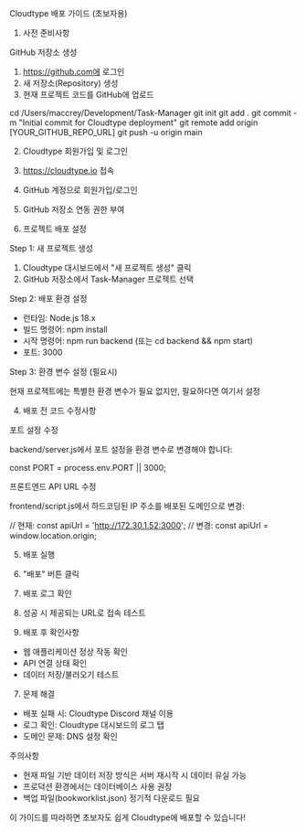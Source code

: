 Cloudtype 배포 가이드 (초보자용)

1. 사전 준비사항

GitHub 저장소 생성

1. https://github.com에 로그인
2. 새 저장소(Repository) 생성
3. 현재 프로젝트 코드를 GitHub에 업로드

cd /Users/maccrey/Development/Task-Manager
git init
git add .
git commit -m "Initial commit for Cloudtype deployment"
git remote add origin [YOUR_GITHUB_REPO_URL]
git push -u origin main

2. Cloudtype 회원가입 및 로그인

1. https://cloudtype.io 접속
1. GitHub 계정으로 회원가입/로그인
1. GitHub 저장소 연동 권한 부여

1. 프로젝트 배포 설정

Step 1: 새 프로젝트 생성

1. Cloudtype 대시보드에서 "새 프로젝트 생성" 클릭
2. GitHub 저장소에서 Task-Manager 프로젝트 선택

Step 2: 배포 환경 설정

- 런타임: Node.js 18.x
- 빌드 명령어: npm install
- 시작 명령어: npm run backend (또는 cd backend && npm start)
- 포트: 3000

Step 3: 환경 변수 설정 (필요시)

현재 프로젝트에는 특별한 환경 변수가 필요 없지만, 필요하다면 여기서 설정

4. 배포 전 코드 수정사항

포트 설정 수정

backend/server.js에서 포트 설정을 환경 변수로 변경해야 합니다:

const PORT = process.env.PORT || 3000;

프론트엔드 API URL 수정

frontend/script.js에서 하드코딩된 IP 주소를 배포된 도메인으로 변경:

// 현재: const apiUrl = 'http://172.30.1.52:3000';
// 변경: const apiUrl = window.location.origin;

5. 배포 실행

1. "배포" 버튼 클릭
1. 배포 로그 확인
1. 성공 시 제공되는 URL로 접속 테스트

1. 배포 후 확인사항

- 웹 애플리케이션 정상 작동 확인
- API 연결 상태 확인
- 데이터 저장/불러오기 테스트

7. 문제 해결

- 배포 실패 시: Cloudtype Discord 채널 이용
- 로그 확인: Cloudtype 대시보드의 로그 탭
- 도메인 문제: DNS 설정 확인

주의사항

- 현재 파일 기반 데이터 저장 방식은 서버 재시작 시 데이터 유실 가능
- 프로덕션 환경에서는 데이터베이스 사용 권장
- 백업 파일(bookworklist.json) 정기적 다운로드 필요

이 가이드를 따라하면 초보자도 쉽게 Cloudtype에 배포할 수 있습니다!

